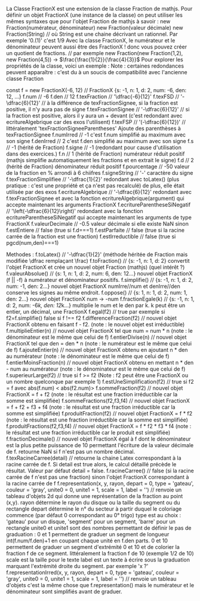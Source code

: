La Classe FractionX est une extension de la classe Fraction de mathjs.
Pour définir un objet FractionX (une instance de la classe) on peut utiliser les mêmes syntaxes que pour l'objet Fraction de mathjs à savoir :
new Fraction(numérateur, dénominateur)
new Fraction(valeur décimale)
new Fraction(String) // où String est une chaine décrivant un rationnel. Par exemple '0.(1)' c'est 1/9
Avec la classe FractionX, le numérateur et le dénominateur peuvent aussi être des FractionX !
donc vous pouvez créer un quotient de fractions. // par exemple new Fraction(new Fraction(1,2), new Fraction(4,5)) -> $\frac{\frac{1}{2}}{\frac{4}{3}}$
Pour explorer les propriétés de la classe, voici un exemple : 
Note : certaines redondances peuvent apparaître : c'est du à un soucis de compatibilité avec l'ancienne classe Fraction

const f = new FractionX(-6, 12) // FractionX {s: -1, n: 1, d: 2, num: -6, den: 12, …}
f.num // -6
f.den // 12
f.texFraction // '\dfrac{-6}{12}'
f.texFSD // '-\dfrac{6}{12}' // à la différence de texFractionSignee, si la fraction est positive, il n'y aura pas de signe
f.texFractionSignee // '-\dfrac{6}{12}' // si la fraction est positive, alors il y aura un + devant (c'est redondant avec ecritureAlgebrique car des exos l'utilisent)
f.texFSP // '(-\dfrac{6}{12})' // littéralement 'texFractionSigneeParentheses' Ajoute des parenthèses à texFractionSignee
f.numIrred // -1 c'est f.num simplifié au maximum avec son signe
f.denIrred // 2 c'est f.den simplifié au maximum avec son signe
f.s // -1 (hérité de Fraction)
f.signe // -1 (redondant pour cause d'utilisation dans des exercices.)
f.n // 1 (hérité de Fraction) numérateur réduit positif (mathjs simplifie automatiquement les fractions et en extrait le signe)
f.d // 2 (hérité de Fraction) dénominateur réduit positif
f.pourcentage // -50 valeur de la fraction en % arrondi à 6 chiifres
f.signeString // '-' caractère du signe
f.texFractionSimplifiee // '-\dfrac{1}{2}' redondant avec toLatex() (plus pratique : c'est une propriété et ça n'est pas recalculé) de plus, elle était utilisée par des exos
f.ecritureAlgebrique // '-\dfrac{6}{12}' redondant avec f.texFractionSignee et avec la fonction ecritureAlgebrique(argument) qui accepte maintenant les arguments FractionX
f.ecritureParentheseSiNegatif // '\left(-\dfrac{6}{12}\right)' redondant avec la fonction ecritureParentheseSiNegatif qui accepte maintenant les arguments de type FractionX
f.valeurDecimale // -0.5 valeur décimale si elle existe NaN sinon
f.estEntiere // false (true si f.d===1)
f.estParfaite // false (true si la racine carrée de la fraction est une fraction)
f.estIrreductible // false (true si pgcd(num,den)===1)


Methodes :
f.toLatex() // '-\dfrac{1}{2}' (méthode héritée de Fraction mais modifiée \dfrac remplaçant \frac)
f.toFraction() // {s: -1, n: 1, d: 2} convertit l'objet FractionX et crée un nouvel objet Fraction (mathjs) (quel intérêt ?)
f.valeurAbsolue() // {s: 1, n: 1, d: 2, num: 6, den: 12...} nouvel objet FractionX (f || -f) à numérateur et dénominateur positifs.
f.simplifie() // {s: -1, n: 1, d: 2, num: -1, den: 2...} nouvel objet FractionX numIrre//num et denIrre//den conserve les signes au même endroit.
f.oppose() // {s: 1, n: 1, d: 2, num: 1, den: 2...} nouvel objet FractionX num -> -num
f.fractionEgale(k) // {s: -1, n: 1, d: 2, num: -6*k, den: 12*k...} multiplie le num et le den par k. k peut être un entier, un décimal, une FractionX
f.egal(f2) // true par exemple si f2=f.simplifie() false si f !== f2
f.differenceFraction(f2) // nouvel objet FractionX obtenu en faisant f - f2. (note : le nouvel objet est irréductible)
f.multiplieEntier(n) // nouvel objet FractionX tel que num = num * n (note : le dénominateur est le même que celui de f)
f.entierDivise(n) // nouvel objet FractionX tel que den = den * n (note : le numérateur est le même que celui de f)
f.ajouteEntier(n) // nouvel objet FractionX obtenu en ajoutant n * den au numérateur (note : le dénominateur est le même que celui de f)
f.entierMoinsFraction(n) // nouvel objet FractionX obtenu en mettant n * den - num au numérateur (note : le dénominateur est le même que celui de f)
f.superieurLarge(f2) // true si f >= f2 (Note : f2 peut être une FractionX ou un nombre quelconque par exemple 1)
f.estUneSimplification(f2) // true si f2 = f avec abs(f.num) < abs(f2.num)>
f.sommeFraction(f2) // nouvel objet FractionX = f + f2 (note : le résultat est une fraction irréductible car la somme est simplifiée)
f.sommeFractions(f2,f3,f4) // nouvel objet FractionX = f + f2 + f3 + f4 (note : le résultat est une fraction irréductible car la somme est simplifiée)
f.produitFraction(f2) // nouvel objet FractionX = f * f2 (note : le résultat est une fraction irréductible car la somme est simplifiée)
f.produitFractions(f2,f3,f4) // nouvel objet FractionX = f * f2 * f3 * f4 (note : le résultat est une fraction irréductible car le produit est simplifiée)
f.fractionDecimale() // nouvel objet FractionX égal à f dont le dénominateur est la plus petite puissance de 10 permettant l'écriture de la valeur décimale de f. retourne NaN si f n'est pas un nombre décimal.
f.texRacineCarree(detail) // retourne la chaine Latex correspondant à la racine carrée de f. Si detail est true alors, le calcul détaillé précède le résultat. Valeur par défaut detail = false.
f.racineCarree() // false (si la racine carrée de f n'est pas une fraction) sinon l'objet FractionX correspondant à la racine carrée de f
f.representation(x, y, rayon, depart = 0, type = 'gateau', couleur = 'gray', unite0 = 0, unite1 = 1, scale = 1, label = '') // renvoie un tableau d'objets 2d qui donne une représentation de la fraction au point (x,y).
    rayon détermine le rayon du disque ou la taille du segment ou du rectangle
    depart détermine le n° du secteur à partir duquel le coloriage commence (par défaut 0 correspondant au 0° trigo)
    type est au choix : 'gateau' pour un disque, 'segment' pour un segment, 'barre' pour un rectangle
    unite0 et unite1 sont des nombres permettant de définir le pas de graduation : 
        0 et 1 permettent de graduer un segment de longueur int(f.num/f.den)+1 en coupant chaque unité en f.den parts. 
        0 et 10 permettent de graduer un segment d'extrémité 0 et 10 et de colorier la fraction f de ce segment. littéralement la fraction f de 10 (exemple 1/2 de 10)
    scale est la taille pour le texte
    label est un texte à écrire sous la graduation marquant l'extrémité droite du segment. par exemple 'x ?'
f.representationIrred(x, y, rayon, depart = 0, type = 'gateau', couleur = 'gray', unite0 = 0, unite1 = 1, scale = 1, label = '') // renvoie un tableau d'objets 
    c'est la même chose que f.representation() mais le numérateur et le dénominateur sont simplifiés avant de graduer.
    







